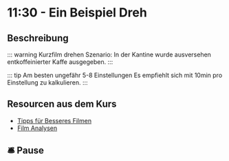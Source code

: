 # 11:30 - Ein Beispiel Dreh

## Beschreibung

::: warning Kurzfilm drehen
Szenario: In der Kantine wurde ausversehen entkoffeinierter Kaffe ausgegeben.
:::

::: tip Am besten ungefähr 5-8 Einstellungen
Es empfiehlt sich mit 10min pro Einstellung zu kalkulieren.
::: 

## Resourcen aus dem Kurs
- [Tipps für Besseres Filmen](/shooting-advice)
- [Film Analysen](/examples)

## :bellhop_bell: Pause
